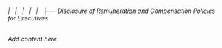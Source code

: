 ###### |   |   |   |   |   ├── Disclosure of Remuneration and Compensation Policies for Executives

*Add content here*